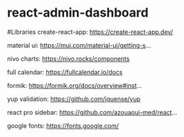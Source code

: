 # react-admin-dashboard

#Libraries
create-react-app: https://create-react-app.dev/

material ui: https://mui.com/material-ui/getting-s...

nivo charts: https://nivo.rocks/components

full calendar: https://fullcalendar.io/docs

formik: https://formik.org/docs/overview#inst...

yup validation: https://github.com/jquense/yup

react pro sidebar: https://github.com/azouaoui-med/react...

google fonts: https://fonts.google.com/
